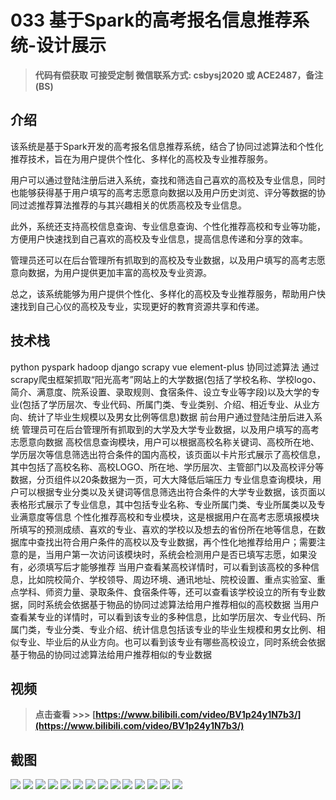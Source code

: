 # 033 基于Spark的高考报名信息推荐系统-设计展示

> **代码有偿获取 可接受定制 微信联系方式: csbysj2020 或 ACE2487，备注(BS)**

## 介绍

该系统是基于Spark开发的高考报名信息推荐系统，结合了协同过滤算法和个性化推荐技术，旨在为用户提供个性化、多样化的高校及专业推荐服务。

用户可以通过登陆注册后进入系统，查找和筛选自己喜欢的高校及专业信息，同时也能够获得基于用户填写的高考志愿意向数据以及用户历史浏览、评分等数据的协同过滤推荐算法推荐的与其兴趣相关的优质高校及专业信息。

此外，系统还支持高校信息查询、专业信息查询、个性化推荐高校和专业等功能，方便用户快速找到自己喜欢的高校及专业信息，提高信息传递和分享的效率。

管理员还可以在后台管理所有抓取到的高校及专业数据，以及用户填写的高考志愿意向数据，为用户提供更加丰富的高校及专业资源。

总之，该系统能够为用户提供个性化、多样化的高校及专业推荐服务，帮助用户快速找到自己心仪的高校及专业，实现更好的教育资源共享和传递。

## 技术栈

python pyspark hadoop django scrapy vue element-plus 协同过滤算法
通过scrapy爬虫框架抓取“阳光高考”网站上的大学数据(包括了学校名称、学校logo、简介、满意度、院系设置、录取规则、食宿条件、设立专业等字段)以及大学的专业(包括了学历层次、专业代码、所属门类、专业类别、介绍、相近专业、从业方向、统计了毕业生规模以及男女比例等信息)数据
前台用户通过登陆注册后进入系统
管理员可在后台管理所有抓取到的大学及大学专业数据，以及用户填写的高考志愿意向数据
高校信息查询模块，用户可以根据高校名称关键词、高校所在地、学历层次等信息筛选出符合条件的国内高校，该页面以卡片形式展示了高校信息，其中包括了高校名称、高校LOGO、所在地、学历层次、主管部门以及高校评分等数据，分页组件以20条数据为一页，可大大降低后端压力
专业信息查询模块，用户可以根据专业分类以及关键词等信息筛选出符合条件的大学专业数据，该页面以表格形式展示了专业信息，其中包括专业名称、专业所属门类、专业所属类以及专业满意度等信息
个性化推荐高校和专业模块，这是根据用户在高考志愿填报模块所填写的预测成绩、喜欢的专业、喜欢的学校以及想去的省份所在地等信息，在数据库中查找出符合用户条件的高校以及专业数据，再个性化地推荐给用户；需要注意的是，当用户第一次访问该模块时，系统会检测用户是否已填写志愿，如果没有，必须填写后才能够推荐
当用户查看某高校详情时，可以看到该高校的多种信息，比如院校简介、学校领导、周边环境、通讯地址、院校设置、重点实验室、重点学科、师资力量、录取条件、食宿条件等，还可以查看该学校设立的所有专业数据，同时系统会依据基于物品的协同过滤算法给用户推荐相似的高校数据
当用户查看某专业的详情时，可以看到该专业的多种信息，比如学历层次、专业代码、所属门类，专业分类、专业介绍、统计信息包括该专业的毕业生规模和男女比例、相似专业、毕业后的从业方向。也可以看到该专业有哪些高校设立，同时系统会依据基于物品的协同过滤算法给用户推荐相似的专业数据

## 视频

> **点击查看 \>\>\> [https://www.bilibili.com/video/BV1p24y1N7b3/](https://www.bilibili.com/video/BV1p24y1N7b3/)**

## 截图

![](./01.png)
![](./02.png)
![](./03.png)
![](./04.png)
![](./05.png)
![](./06.png)
![](./07.png)
![](./08.png)
![](./09.png)
![](./10.png)
![](./11.png)
![](./12.png)
![](./13.png)
![](./14.png)
